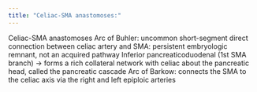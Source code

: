 ```yaml
---
title: "Celiac-SMA anastomoses:"
---
```

Celiac-SMA anastomoses
Arc of Buhler: uncommon short-segment direct connection between celiac artery and SMA: persistent embryologic remnant, not an acquired pathway
Inferior pancreaticoduodenal (1st SMA branch) &#8594; forms a rich collateral network with celiac about the pancreatic head, called the pancreatic cascade
Arc of Barkow: connects the SMA to the celiac axis via the right and left epiploic arteries

